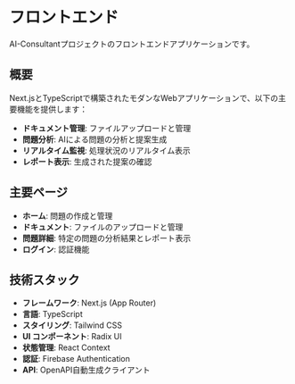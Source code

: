 # フロントエンド

AI-Consultantプロジェクトのフロントエンドアプリケーションです。

## 概要

Next.jsとTypeScriptで構築されたモダンなWebアプリケーションで、以下の主要機能を提供します：

- **ドキュメント管理**: ファイルアップロードと管理
- **問題分析**: AIによる問題の分析と提案生成
- **リアルタイム監視**: 処理状況のリアルタイム表示
- **レポート表示**: 生成された提案の確認

## 主要ページ

- **ホーム**: 問題の作成と管理
- **ドキュメント**: ファイルのアップロードと管理
- **問題詳細**: 特定の問題の分析結果とレポート表示
- **ログイン**: 認証機能

## 技術スタック

- **フレームワーク**: Next.js (App Router)
- **言語**: TypeScript
- **スタイリング**: Tailwind CSS
- **UI コンポーネント**: Radix UI
- **状態管理**: React Context
- **認証**: Firebase Authentication
- **API**: OpenAPI自動生成クライアント
